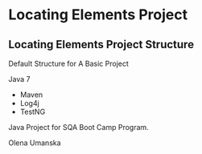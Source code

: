 # Locating Elements Project
## Locating Elements Project Structure

Default Structure for A Basic Project

Java 7

* Maven
* Log4j
* TestNG

Java Project for SQA Boot Camp Program.

Olena Umanska

